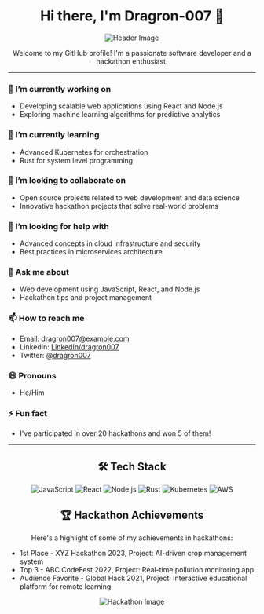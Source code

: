 <h1 align="center">Hi there, I'm Dragron-007 👋</h1>

<p align="center">
  <img src="https://github.com/dragron-007/dragron-007/blob/main/header.png" alt="Header Image">
</p>

<p align="center">
  Welcome to my GitHub profile! I'm a passionate software developer and a hackathon enthusiast.
</p>

---

### 🔭 I’m currently working on
- Developing scalable web applications using React and Node.js
- Exploring machine learning algorithms for predictive analytics

### 🌱 I’m currently learning
- Advanced Kubernetes for orchestration
- Rust for system level programming

### 👯 I’m looking to collaborate on
- Open source projects related to web development and data science
- Innovative hackathon projects that solve real-world problems

### 🤔 I’m looking for help with
- Advanced concepts in cloud infrastructure and security
- Best practices in microservices architecture

### 💬 Ask me about
- Web development using JavaScript, React, and Node.js
- Hackathon tips and project management

### 📫 How to reach me
- Email: [dragron007@example.com](mailto:dragron007@example.com)
- LinkedIn: [LinkedIn/dragron007](https://www.linkedin.com/in/dragron007)
- Twitter: [@dragron007](https://twitter.com/dragron007)

### 😄 Pronouns
- He/Him

### ⚡ Fun fact
- I've participated in over 20 hackathons and won 5 of them!

---

<h2 align="center">🛠 Tech Stack</h2>
<p align="center">
  <img src="https://img.shields.io/badge/JavaScript-F7DF1E?style=for-the-badge&logo=javascript&logoColor=black" alt="JavaScript">
  <img src="https://img.shields.io/badge/React-61DAFB?style=for-the-badge&logo=react&logoColor=black" alt="React">
  <img src="https://img.shields.io/badge/Node.js-339933?style=for-the-badge&logo=node.js&logoColor=white" alt="Node.js">
  <img src="https://img.shields.io/badge/Rust-000000?style=for-the-badge&logo=rust&logoColor=white" alt="Rust">
  <img src="https://img.shields.io/badge/Kubernetes-326CE5?style=for-the-badge&logo=kubernetes&logoColor=white" alt="Kubernetes">
  <img src="https://img.shields.io/badge/AWS-232F3E?style=for-the-badge&logo=amazon-aws&logoColor=white" alt="AWS">
</p>

<h2 align="center">🏆 Hackathon Achievements</h2>
<p align="center">
  Here's a highlight of some of my achievements in hackathons:
  <ul>
    <li>1st Place - XYZ Hackathon 2023, Project: AI-driven crop management system</li>
    <li>Top 3 - ABC CodeFest 2022, Project: Real-time pollution monitoring app</li>
    <li>Audience Favorite - Global Hack 2021, Project: Interactive educational platform for remote learning</li>
  </ul>
</p>

<p align="center">
  <img src="https://github.com/dragron-007/dragron-007/blob/main/hackathon.png" alt="Hackathon Image">
</p>
